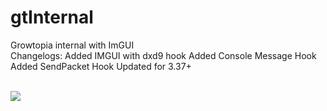 # gtInternal
Growtopia internal with ImGUI
<br />
Changelogs:
Added IMGUI with dxd9 hook
Added Console Message Hook
Added SendPacket Hook
Updated for 3.37+

<br /><img src="https://cdn.discordapp.com/attachments/710863839503188039/732985412150100048/ezgif.com-video-to-gif.gif">

